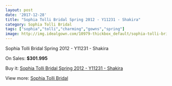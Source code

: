 ```yaml
---
layout: post
date: '2017-12-28'
title: "Sophia Tolli Bridal Spring 2012 - Y11231 - Shakira"
category: Sophia Tolli Bridal
tags: ["sophia","tolli","charming","gowns","spring"]
image: http://img.idealgown.com/10979-thickbox_default/sophia-tolli-bridal-spring-2012-y11231-shakira.jpg
---
```

Sophia Tolli Bridal Spring 2012 - Y11231 - Shakira

On Sales: **$301.995**
<a href="https://www.idealgown.com/en/sophia-tolli-bridal/4508-sophia-tolli-bridal-spring-2012-y11231-shakira.html"><amp-img layout="responsive" width="600" height="600" src="//img.idealgown.com/10979-thickbox_default/sophia-tolli-bridal-spring-2012-y11231-shakira.jpg" alt="Sophia Tolli Bridal Spring 2012 - Y11231 - Shakira 0" /></a>
<a href="https://www.idealgown.com/en/sophia-tolli-bridal/4508-sophia-tolli-bridal-spring-2012-y11231-shakira.html"><amp-img layout="responsive" width="600" height="600" src="//img.idealgown.com/10980-thickbox_default/sophia-tolli-bridal-spring-2012-y11231-shakira.jpg" alt="Sophia Tolli Bridal Spring 2012 - Y11231 - Shakira 1" /></a>

Buy it: [Sophia Tolli Bridal Spring 2012 - Y11231 - Shakira](https://www.idealgown.com/en/sophia-tolli-bridal/4508-sophia-tolli-bridal-spring-2012-y11231-shakira.html "Sophia Tolli Bridal Spring 2012 - Y11231 - Shakira")

View more: [Sophia Tolli Bridal](https://www.idealgown.com/en/52-sophia-tolli-bridal "Sophia Tolli Bridal")